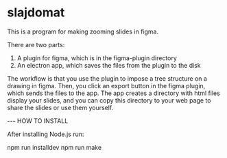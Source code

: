# slajdomat
This is a program for making zooming slides in figma.

There are two parts: 
1. A plugin for figma, which is in the figma-plugin directory
2. An electron app, which saves the files from the plugin to the disk

The workflow is that you use the plugin to impose a tree structure on a drawing in figma. Then, you click an export button in the figma plugin, which sends the files to the app. The app creates a directory with html files display your slides, and you can copy this directory to your web page to share the slides or use them yourself. 



--- HOW TO INSTALL

After installing Node.js run:

npm run installdev
npm run make

